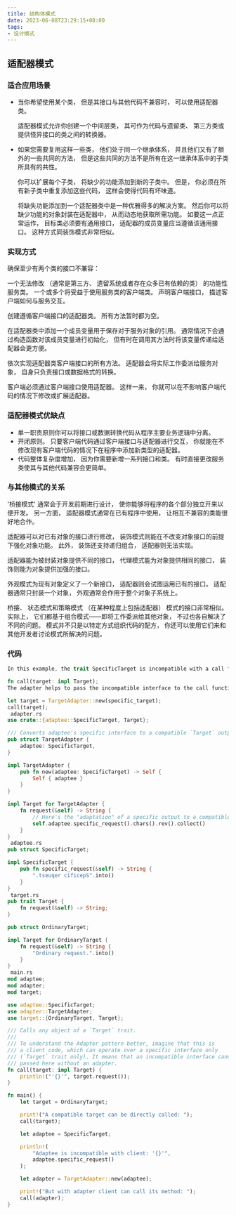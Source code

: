 ```yaml
---
title: 结构体模式
date: 2023-06-08T23:29:15+08:00
tags:
- 设计模式
---
```


## 适配器模式

### 适合应用场景

- 当你希望使用某个类， 但是其接口与其他代码不兼容时， 可以使用适配器类。

    适配器模式允许你创建一个中间层类， 其可作为代码与遗留类、 第三方类或提供怪异接口的类之间的转换器。

- 如果您需要复用这样一些类， 他们处于同一个继承体系， 并且他们又有了额外的一些共同的方法， 但是这些共同的方法不是所有在这一继承体系中的子类所具有的共性。

    你可以扩展每个子类， 将缺少的功能添加到新的子类中。 但是， 你必须在所有新子类中重复添加这些代码， 这样会使得代码有坏味道。

    将缺失功能添加到一个适配器类中是一种优雅得多的解决方案。 然后你可以将缺少功能的对象封装在适配器中， 从而动态地获取所需功能。 如要这一点正常运作， 目标类必须要有通用接口， 适配器的成员变量应当遵循该通用接口。 这种方式同装饰模式非常相似。

 
### 实现方式

确保至少有两个类的接口不兼容：

一个无法修改 （通常是第三方、 遗留系统或者存在众多已有依赖的类） 的功能性服务类。
一个或多个将受益于使用服务类的客户端类。
声明客户端接口， 描述客户端如何与服务交互。

创建遵循客户端接口的适配器类。 所有方法暂时都为空。

在适配器类中添加一个成员变量用于保存对于服务对象的引用。 通常情况下会通过构造函数对该成员变量进行初始化， 但有时在调用其方法时将该变量传递给适配器会更方便。

依次实现适配器类客户端接口的所有方法。 适配器会将实际工作委派给服务对象， 自身只负责接口或数据格式的转换。

客户端必须通过客户端接口使用适配器。 这样一来， 你就可以在不影响客户端代码的情况下修改或扩展适配器。

### 适配器模式优缺点

- 单一职责原则你可以将接口或数据转换代码从程序主要业务逻辑中分离。
- 开闭原则。 只要客户端代码通过客户端接口与适配器进行交互， 你就能在不修改现有客户端代码的情况下在程序中添加新类型的适配器。
- 代码整体复杂度增加， 因为你需要新增一系列接口和类。 有时直接更改服务类使其与其他代码兼容会更简单。

### 与其他模式的关系

'桥接模式' 通常会于开发前期进行设计， 使你能够将程序的各个部分独立开来以便开发。 另一方面， 适配器模式通常在已有程序中使用， 让相互不兼容的类能很好地合作。

适配器可以对已有对象的接口进行修改， 装饰模式则能在不改变对象接口的前提下强化对象功能。 此外， 装饰还支持递归组合， 适配器则无法实现。

适配器能为被封装对象提供不同的接口， 代理模式能为对象提供相同的接口， 装饰则能为对象提供加强的接口。

外观模式为现有对象定义了一个新接口， 适配器则会试图运用已有的接口。 适配器通常只封装一个对象， 外观通常会作用于整个对象子系统上。

桥接、 状态模式和策略模式 （在某种程度上包括适配器） 模式的接口非常相似。 实际上， 它们都基于组合模式——即将工作委派给其他对象， 不过也各自解决了不同的问题。 模式并不只是以特定方式组织代码的配方， 你还可以使用它们来和其他开发者讨论模式所解决的问题。

### 代码

```rust
In this example, the trait SpecificTarget is incompatible with a call function which accepts trait Target only.

fn call(target: impl Target);
The adapter helps to pass the incompatible interface to the call function.

let target = TargetAdapter::new(specific_target);
call(target);
 adapter.rs
use crate::{adaptee::SpecificTarget, Target};

/// Converts adaptee's specific interface to a compatible `Target` output.
pub struct TargetAdapter {
    adaptee: SpecificTarget,
}

impl TargetAdapter {
    pub fn new(adaptee: SpecificTarget) -> Self {
        Self { adaptee }
    }
}

impl Target for TargetAdapter {
    fn request(&self) -> String {
        // Here's the "adaptation" of a specific output to a compatible output.
        self.adaptee.specific_request().chars().rev().collect()
    }
}
 adaptee.rs
pub struct SpecificTarget;

impl SpecificTarget {
    pub fn specific_request(&self) -> String {
        ".tseuqer cificepS".into()
    }
}
 target.rs
pub trait Target {
    fn request(&self) -> String;
}

pub struct OrdinaryTarget;

impl Target for OrdinaryTarget {
    fn request(&self) -> String {
        "Ordinary request.".into()
    }
}
 main.rs
mod adaptee;
mod adapter;
mod target;

use adaptee::SpecificTarget;
use adapter::TargetAdapter;
use target::{OrdinaryTarget, Target};

/// Calls any object of a `Target` trait.
///
/// To understand the Adapter pattern better, imagine that this is
/// a client code, which can operate over a specific interface only
/// (`Target` trait only). It means that an incompatible interface cannot be
/// passed here without an adapter.
fn call(target: impl Target) {
    println!("'{}'", target.request());
}

fn main() {
    let target = OrdinaryTarget;

    print!("A compatible target can be directly called: ");
    call(target);

    let adaptee = SpecificTarget;

    println!(
        "Adaptee is incompatible with client: '{}'",
        adaptee.specific_request()
    );

    let adapter = TargetAdapter::new(adaptee);

    print!("But with adapter client can call its method: ");
    call(adapter);
}

```

